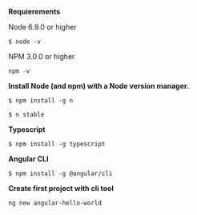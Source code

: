 **Requierements**

Node 6.9.0 or higher

`$ node -v`

NPM 3.0.0 or higher

`npm -v`

**Install Node (and npm) with a Node version manager.**

```
$ npm install -g n

$ n stable

```

**Typescript**

`$ npm install -g typescript`

**Angular CLI**

`$ npm install -g @angular/cli`

**Create first project with cli tool**

`ng new angular-hello-world`